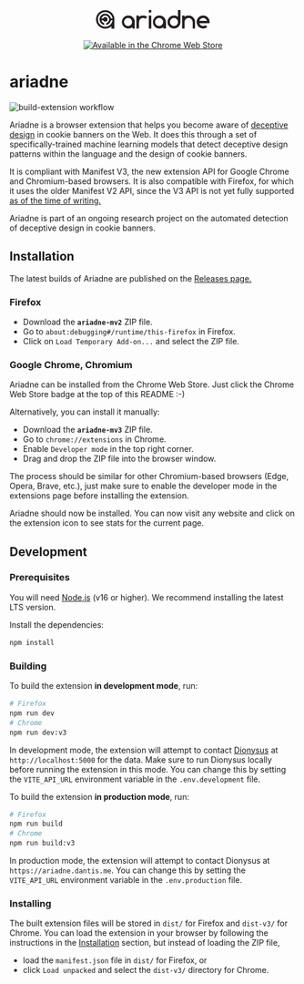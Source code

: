 <p align="center">
<img src="https://raw.githubusercontent.com/wsg-ariadne/ariadne/main/public/assets/logo.svg" width="200" alt="ariadne"><br><br>
<a href="https://chrome.google.com/webstore/detail/ariadne/dpnmlgmdfkpbbmjilppkbkhahmlckajg"><img src="https://storage.googleapis.com/web-dev-uploads/image/WlD8wC6g8khYWPJUsQceQkhXSlv1/iNEddTyWiMfLSwFD6qGq.png" width="150" alt="Available in the Chrome Web Store"></a>
</p>

# ariadne

![build-extension workflow](https://github.com/wsg-ariadne/ariadne/actions/workflows/build-extension.yml/badge.svg)

Ariadne is a browser extension that helps you become aware of [deceptive design](https://deceptive.design) in cookie banners on the Web. It does this through a set of specifically-trained machine learning models that detect deceptive design patterns within the language and the design of cookie banners.

It is compliant with Manifest V3, the new extension API for Google Chrome and Chromium-based browsers. It is also compatible with Firefox, for which it uses the older Manifest V2 API, since the V3 API is not yet fully supported [as of the time of writing.](https://bugzilla.mozilla.org/show_bug.cgi?id=1578284)

Ariadne is part of an ongoing research project on the automated detection of deceptive design in cookie banners.

## Installation

The latest builds of Ariadne are published on the [Releases page.](https://github.com/wsg-ariadne/ariadne/releases/latest)

### Firefox

- Download the **`ariadne-mv2`** ZIP file.
- Go to `about:debugging#/runtime/this-firefox` in Firefox.
- Click on `Load Temporary Add-on...` and select the ZIP file.

### Google Chrome, Chromium

Ariadne can be installed from the Chrome Web Store. Just click the Chrome Web Store badge at the top of this README :-)

Alternatively, you can install it manually:

- Download the **`ariadne-mv3`** ZIP file.
- Go to `chrome://extensions` in Chrome.
- Enable `Developer mode` in the top right corner.
- Drag and drop the ZIP file into the browser window.

The process should be similar for other Chromium-based browsers (Edge, Opera, Brave, etc.), just make sure to enable the developer mode in the extensions page before installing the extension.

Ariadne should now be installed. You can now visit any website and click on the extension icon to see stats for the current page.

## Development

### Prerequisites

You will need [Node.js](https://nodejs.org/en/) (v16 or higher). We recommend installing the latest LTS version.

Install the dependencies:

```bash
npm install
```

### Building

To build the extension **in development mode**, run:

```bash
# Firefox
npm run dev
# Chrome
npm run dev:v3
```

In development mode, the extension will attempt to contact [Dionysus](https://github.com/wsg-ariadne/dionysus) at `http://localhost:5000` for the data. Make sure to run Dionysus locally before running the extension in this mode. You can change this by setting the `VITE_API_URL` environment variable in the `.env.development` file.

To build the extension **in production mode**, run:

```bash
# Firefox
npm run build
# Chrome
npm run build:v3
```

In production mode, the extension will attempt to contact Dionysus at `https://ariadne.dantis.me`. You can change this by setting the `VITE_API_URL` environment variable in the `.env.production` file.

### Installing

The built extension files will be stored in `dist/` for Firefox and `dist-v3/` for Chrome. You can load the extension in your browser by following the instructions in the [Installation](#installation) section, but instead of loading the ZIP file,

- load the `manifest.json` file in `dist/` for Firefox, or
- click `Load unpacked` and select the `dist-v3/` directory for Chrome.
